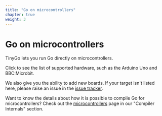 ```yaml
---
title: "Go on microcontrollers"
chapter: true
weight: 3
---
```


# Go on microcontrollers

TinyGo lets you run Go directly on microcontrollers.

Click to see the list of supported hardware, such as the Arduino Uno and BBC:Microbit.

We also give you the ability to add new boards. If your target isn't listed here, please raise an issue in the [issue tracker](https://github.com/tinygo-org/tinygo/issues).

Want to know the details about how it is possible to compile Go for microcontrollers? Check out the [microcontrollers](../compiler-internals/microcontrollers/) page in our "Compiler Internals" section.
